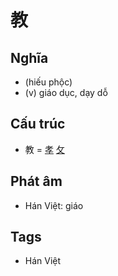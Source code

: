 # 教

## Nghĩa

* (hiếu phộc)
* (v) giáo dục, dạy dỗ

## Cấu trúc
* 教 = [孝](孝.md) [攵](攵.md)

## Phát âm

* Hán Việt: giáo

## Tags
* Hán Việt

<script>window.HANZI_FIELD='教';</script>
